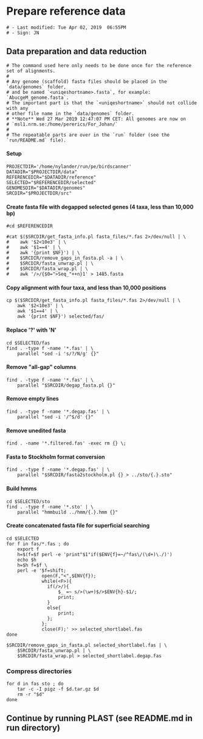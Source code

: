 # Prepare reference data

    # - Last modified: Tue Apr 02, 2019  06:55PM
    # - Sign: JN

## Data preparation and data reduction

    # The command used here only needs to be done once for the reference set of alignments.
    # 
    # Any genome (scaffold) fasta files should be placed in the `data/genomes` folder,
    # and be named `<uniqeshortname>.fasta`, for example: `AbucgeM_genome.fasta`.
    # The important part is that the `<uniqeshortname>` should not collide with any
    # other file name in the `data/genomes` folder.
    # **Note** Wed 27 Mar 2019 12:47:07 PM CET: All genomes are now on
    # `msl1.nrm.se:/home/pererics/For_Johan/`
    # 
    # The repeatable parts are over in the `run` folder (see the `run/README.md` file).

#### Setup

    PROJECTDIR='/home/nylander/run/pe/birdscanner'
    DATADIR="$PROJECTDIR/data"
    REFERENCEDIR="$DATADIR/reference"
    SELECTED="$REFERENCEDIR/selected"
    GENOMESDIR="$DATADIR/genomes"
    SRCDIR="$PROJECTDIR/src"

#### Create fasta file with degapped selected genes (4 taxa, less than 10,000 bp)

    #cd $REFERENCEDIR

    #cat $($SRCDIR/get_fasta_info.pl fasta_files/*.fas 2>/dev/null | \
    #    awk '$2<10e3' | \
    #    awk '$1==4' | \
    #    awk '{print $NF}') | \
    #    $SRCDIR/remove_gaps_in_fasta.pl -a | \
    #    $SRCDIR/fasta_unwrap.pl | \
    #    $SRCDIR/fasta_wrap.pl | \
    #    awk '/>/{$0=">Seq_"++n}1' > 1485.fasta


#### Copy alignment with four taxa, and less than 10,000 positions

    cp $($SRCDIR/get_fasta_info.pl fasta_files/*.fas 2>/dev/null | \
        awk '$2<10e3' | \
        awk '$1==4' | \
        awk '{print $NF}') selected/fas/


#### Replace '?' with 'N'

    cd $SELECTED/fas
    find . -type f -name '*.fas' | \
        parallel "sed -i 's/?/N/g' {}"


#### Remove "all-gap" columns

    find . -type f -name '*.fas' | \
        parallel "$SRCDIR/degap_fasta.pl {}"


#### Remove empty lines

    find . -type f -name '*.degap.fas' | \
        parallel "sed -i '/^$/d' {}"


#### Remove unedited fasta

    find . -name '*.filtered.fas' -exec rm {} \;


#### Fasta to Stockholm format conversion

    find . -type f -name '*.degap.fas' | \
        parallel "$SRCDIR/fasta2stockholm.pl {} > ../sto/{.}.sto"


#### Build hmms

    cd $SELECTED/sto
    find . -type f -name '*.sto' | \
        parallel "hmmbuild ../hmm/{.}.hmm {}"


#### Create concatenated fasta file for superficial searching

    cd $SELECTED
    for f in fas/*.fas ; do
        export f
        h=$(f=$f perl -e 'print"$1"if($ENV{f}=~/^fas\/(\d+)\./)')
        echo $h
        h=$h f=$f \
        perl -e '$f=shift;
                 open(F,"<",$ENV{f});
                 while(<F>){
                   if(/>/){
                       $_ =~ s/>(\w+)$/>$ENV{h}-$1/;
                       print;
                   }
                   else{
                       print;
                   };
                 };
                 close(F);' >> selected_shortlabel.fas
    done

    $SRCDIR/remove_gaps_in_fasta.pl selected_shortlabel.fas | \
        $SRCDIR/fasta_unwrap.pl | \
        $SRCDIR/fasta_wrap.pl > selected_shortlabel.degap.fas


### Compress directories

    for d in fas sto ; do
        tar -c -I pigz -f $d.tar.gz $d
        rm -r "$d"
    done


## Continue by running PLAST (see README.md in run directory)


